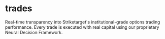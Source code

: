 # trades
Real-time transparency into Striketarget's institutional-grade options trading performance. Every trade is executed with real capital using our proprietary Neural Decision Framework.

